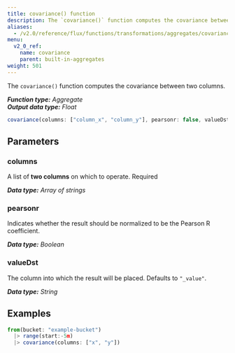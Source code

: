 ```yaml
---
title: covariance() function
description: The `covariance()` function computes the covariance between two columns.
aliases:
  - /v2.0/reference/flux/functions/transformations/aggregates/covariance
menu:
  v2_0_ref:
    name: covariance
    parent: built-in-aggregates
weight: 501
---
```


The `covariance()` function computes the covariance between two columns.

_**Function type:** Aggregate_  
_**Output data type:** Float_

```js
covariance(columns: ["column_x", "column_y"], pearsonr: false, valueDst: "_value")
```

## Parameters

### columns
A list of **two columns** on which to operate. <span class="required">Required</span>

_**Data type:** Array of strings_

### pearsonr
Indicates whether the result should be normalized to be the Pearson R coefficient.

_**Data type:** Boolean_

### valueDst
The column into which the result will be placed. Defaults to `"_value"`.

_**Data type:** String_

## Examples
```js
from(bucket: "example-bucket")
  |> range(start:-5m)
  |> covariance(columns: ["x", "y"])
```
